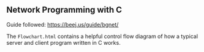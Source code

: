 ## Network Programming with C
Guide followed: https://beej.us/guide/bgnet/

The `Flowchart.html` contains a helpful control flow diagram of how a typical server and client program written in C works.
